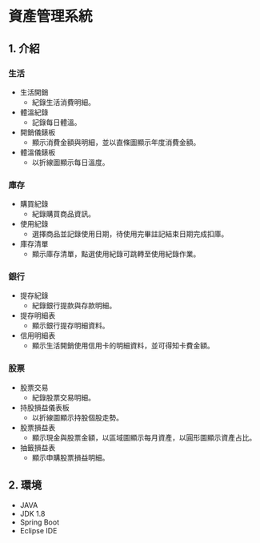 # 資產管理系統

## 1. 介紹
### 生活
- 生活開銷
  - 紀錄生活消費明細。
- 體溫紀錄
  - 記錄每日體溫。
- 開銷儀錶板
  - 顯示消費金額與明細，並以直條圖顯示年度消費金額。
- 體溫儀錶板
  - 以折線圖顯示每日溫度。

### 庫存
- 購買紀錄
  - 紀錄購買商品資訊。
- 使用紀錄
  - 選擇商品並記錄使用日期，待使用完畢註記結束日期完成扣庫。
- 庫存清單
  - 顯示庫存清單，點選使用紀錄可跳轉至使用紀錄作業。

### 銀行
- 提存紀錄
  - 紀錄銀行提款與存款明細。
- 提存明細表
  - 顯示銀行提存明細資料。
- 信用明細表
  - 顯示生活開銷使用信用卡的明細資料，並可得知卡費金額。

### 股票
- 股票交易
  - 紀錄股票交易明細。
- 持股損益儀表板
  - 以折線圖顯示持股個股走勢。
- 股票損益表
  - 顯示現金與股票金額，以區域圖顯示每月資產，以圓形圖顯示資產占比。
- 抽籤損益表
  - 顯示申購股票損益明細。

## 2. 環境
- JAVA
- JDK 1.8
- Spring Boot
- Eclipse IDE
